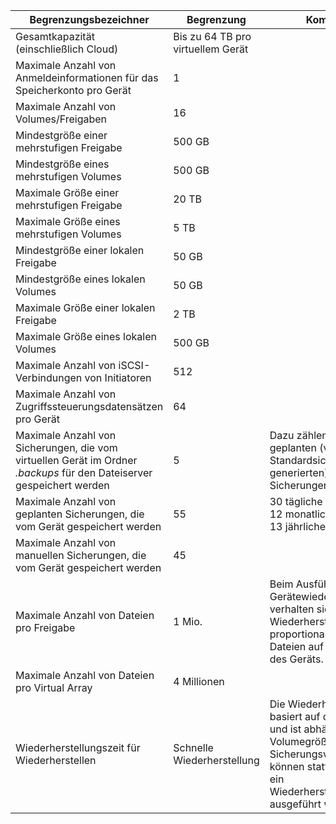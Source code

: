 

| **Begrenzungsbezeichner**                                                                          | **Begrenzung**     | **Kommentare**                                                                                                                                                     |
|-----------------------------------------------------------------------------------------------|---------------|------------------------------------------------------------------------------------------------------------------------------------------------------------------|
| Gesamtkapazität (einschließlich Cloud) | Bis zu 64 TB pro virtuellem Gerät |
| Maximale Anzahl von Anmeldeinformationen für das Speicherkonto pro Gerät                                      | 1             |                                                                                                                                                                  |
| Maximale Anzahl von Volumes/Freigaben                                                              | 16            |                                                                                                                                                                  |
| Mindestgröße einer mehrstufigen Freigabe                                                           | 500 GB        |                                                                                                                                                                  |
| Mindestgröße eines mehrstufigen Volumes                                                          | 500 GB        |                                                                                                                                                                  |
| Maximale Größe einer mehrstufigen Freigabe                                                         | 20 TB         |                                                                                                                                                                  |
| Maximale Größe eines mehrstufigen Volumes                                                         | 5 TB         |                                                                                                                                                                  |
| Mindestgröße einer lokalen Freigabe                                                 | 50 GB         |                                                                                                                                                                  |
| Mindestgröße eines lokalen Volumes                                                 | 50 GB         |                                                                                                                                                                  |
| Maximale Größe einer lokalen Freigabe                                                 | 2 TB          |                                                                                                                                                                  |
| Maximale Größe eines lokalen Volumes                                                 | 500 GB          |                                                                                                                                                                  |
| Maximale Anzahl von iSCSI-Verbindungen von Initiatoren                                           | 512           |                                                                                                                                                                  |
| Maximale Anzahl von Zugriffssteuerungsdatensätzen pro Gerät                                           | 64            |                                                                                                                                                                  |
| Maximale Anzahl von Sicherungen, die vom virtuellen Gerät im Ordner *.backups* für den Dateiserver gespeichert werden | 5             | Dazu zählen die zuletzt geplanten (von der Standardsicherungsrichtlinie generierten) und manuelle Sicherungen.                                                             |
| Maximale Anzahl von geplanten Sicherungen, die vom Gerät gespeichert werden                                              | 55 | 30 tägliche Sicherungen<br>12 monatliche Sicherungen<br>13 jährliche Sicherungen                                                                                                                                                 |
| Maximale Anzahl von manuellen Sicherungen, die vom Gerät gespeichert werden | 45 | |
| Maximale Anzahl von Dateien pro Freigabe                                         | 1 Mio.            | Beim Ausführen einer Gerätewiederherstellung verhalten sich die Wiederherstellungszeiten proportional zur Anzahl von Dateien auf allen Freigaben des Geräts. |
| Maximale Anzahl von Dateien pro Virtual Array| 4 Millionen |  |
| Wiederherstellungszeit für Wiederherstellen                                                                          | Schnelle Wiederherstellung | Die Wiederherstellung basiert auf dem Wärmebild und ist abhängig von der Volumegröße.<br>Sicherungsvorgänge können stattfinden, während ein Wiederherstellungsvorgang ausgeführt wird.                                                                                            |



<!--HONumber=Oct16_HO2-->



